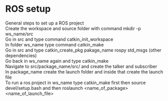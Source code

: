 # ROS setup
General steps to set up a ROS project <br/>
Create the workspace and source folder with command mkdir -p ws_name/src <br/>
Go in src and type command catkin_init_workspace <br/>
In folder ws_name type command catkin_make <br/>
Go in src and type catkin_create_pkg pakage_name rospy std_msgs (other dependencies)<br/>
Go back in ws_name again and type catkin_make <br/>
Navigate to src/package_name/src/ and create the talker and subscriber <br/>
In package_name create the launch folder and inside that create the launch file <br/>
To run a ros project in ws_name type catkin_make first then source devel/setup.bash and then roslaunch <name_of_package> <name_of_launch_file>
